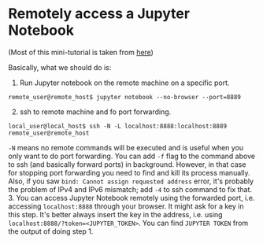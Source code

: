 # Remotely access a Jupyter Notebook
(Most of this mini-tutorial is taken from [here](https://coderwall.com/p/ohk6cg/remote-access-to-ipython-notebooks-via-ssh))

Basically, what we should do is:
1. Run Jupyter notebook on the remote machine on a specific port.
```
remote_user@remote_host$ jupyter notebook --no-browser --port=8889
```
2. ssh to remote machine and fo port forwarding.
```
local_user@local_host$ ssh -N -L localhost:8888:localhost:8889 remote_user@remote_host
```
`-N` means no remote commands will be executed and is useful when you only want to do port forwarding. You can add `-f` flag to the command above to ssh (and basically forward ports) in background. However, in that case for stopping port forwarding you need to find and kill its process manually.
Also, if you saw `bind: Cannot assign requested address` error, it's probably the problem of IPv4 and IPv6 mismatch; add `-4` to ssh command to fix that.
3. You can access Jupyter Notebook remotely using the forwarded port, i.e. accessing `localhost:8888` through your browser. It might ask for a key in this step. It's better always insert the key in the address, i.e. using `localhost:8888/?token=<JUPYTER_TOKEN>`. You can find `JUPYTER TOKEN` from the output of doing step 1.

